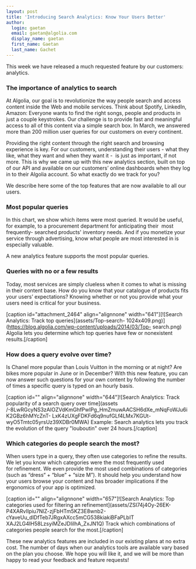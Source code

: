 ```yaml
---
layout: post
title: 'Introducing Search Analytics: Know Your Users Better'
author:
  login: gaetan
  email: gaetan@algolia.com
  display_name: gaetan
  first_name: Gaetan
  last_name: Gachet
---
```


This week we have released a much requested feature by our customers:
analytics.

### The importance of analytics to search

At Algolia, our goal is to revolutionize the way people search and access
content inside the Web and mobile services. Think about Spotify, LinkedIn,
Amazon: Everyone wants to find the right songs, people and products in just a
couple keystrokes. Our challenge is to provide fast and meaningful access to
all of this content via a simple search box. In March, we answered more than
200 million user queries for our customers on every continent.

Providing the right content through the right search and browsing experience
is key. For our customers, understanding their users - what they like, what
they want and when they want it -  is just as important, if not more. This is
why we came up with this new analytics section, built on top of our API and
available on our customers’ online dashboards when they log in to their
Algolia account. So what exactly do we track for you?

We describe here some of the top features that are now available to all our
users.

### Most popular queries

In this chart, we show which items were most queried. It would be useful, for
example, to a procurement department for anticipating their  most frequently-
searched products' inventory needs. And if you monetize your service through
advertising, know what people are most interested in is especially valuable.

A new analytics feature supports the most popular queries.

### Queries with no or a few results

Today, most services are simply clueless when it comes to what is missing in
their content base. How do you know that your catalogue of products fits your
users’ expectations? Knowing whether or not you provide what your users need
is critical for your business.

[caption id="attachment_2464" align="alignnone" width="641"][![Search
Analytics: Track top queries](assets/Top-search-
1024x409.png)](https://blog.algolia.com/wp-content/uploads/2014/03/Top-
search.png) Algolia lets you determine which top queries have few or
nonexistent results.[/caption]

### How does a query evolve over time?

Is Chanel more popular than Louis Vuitton in the morning or at night? Are
bikes more popular in June or in December? With this new feature, you can now
answer such questions for your own content by following the number of times a
specific query is typed on an hourly basis.

[caption id="" align="alignnone" width="644"]![Search Analytics: Track
popularity of a search query over time](assets
/-8LwRGcyNS3zAIOZVdKmGhfPwIPg_HmZmuwAACSH6dXe_mNqFoWJu6iK2GBz6hMYcZnT-
LxK4zUXgFDKFd6q9nufGLf4LMx7KGUt-wyO5Tmtc05yrsUz39XDBr0MWA) Example: Search
analytics lets you track the evolution of the query "louboutin" over 24
hours.[/caption]

### Which categories do people search the most?

When users type in a query, they often use categories to refine the results.
We let you know which categories were the most frequently used for refinement.
We even provide the most used combinations of categories (such as “dress“ +
“blue” + “size M”). It should help you understand how your users browse your
content and has broader implications if the ergonomics of your app is
optimized.

[caption id="" align="alignnone" width="657"]![Search Analytics: Top
categories used for filtering an refinement](assets/ZSI74j4Oy-26EK-
P4XARvIIpiu7NlZ-zjFbHTm5KZ3E8wnb2-cYaveUu_dlDfTeb7JRgxAXcc5mCG538kiakiBFaPLbIT
XAJ2LG4IH58LzsyiMZeJDIiIhA_ZxJN1Q) Track which combinations of categories
people search for the most.[/caption]

These new analytics features are included in our existing plans at no extra
cost. The number of days when our analytics tools are available vary based on
the plan you choose. We hope you will like it, and we will be more than happy
to read your feedback and feature requests!


